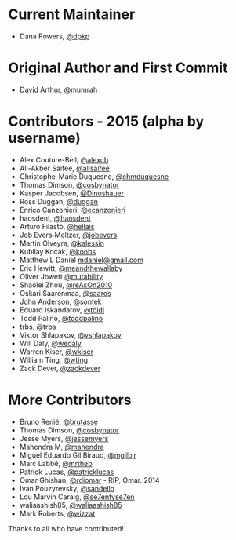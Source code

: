 # Current Maintainer
* Dana Powers, [@dpkp](https://github.com/dpkp)

# Original Author and First Commit
* David Arthur, [@mumrah](https://github.com/mumrah)

# Contributors - 2015 (alpha by username)
* Alex Couture-Beil, [@alexcb](https://github.com/alexcb)
* Ali-Akber Saifee, [@alisaifee](https://github.com/alisaifee)
* Christophe-Marie Duquesne, [@chmduquesne](https://github.com/chmduquesne)
* Thomas Dimson, [@cosbynator](https://github.com/cosbynator)
* Kasper Jacobsen, [@Dinoshauer](https://github.com/Dinoshauer)
* Ross Duggan, [@duggan](https://github.com/duggan)
* Enrico Canzonieri, [@ecanzonieri](https://github.com/ecanzonieri)
* haosdent, [@haosdent](https://github.com/haosdent)
* Arturo Filastò, [@hellais](https://github.com/hellais)
* Job Evers‐Meltzer, [@jobevers](https://github.com/jobevers)
* Martin Olveyra, [@kalessin](https://github.com/kalessin)
* Kubilay Kocak, [@koobs](https://github.com/koobs)
* Matthew L Daniel <mdaniel@gmail.com>
* Eric Hewitt, [@meandthewallaby](https://github.com/meandthewallaby)
* Oliver Jowett [@mutability](https://github.com/mutability)
* Shaolei Zhou, [@reAsOn2010](https://github.com/reAsOn2010)
* Oskari Saarenmaa, [@saaros](https://github.com/saaros)
* John Anderson, [@sontek](https://github.com/sontek)
* Eduard Iskandarov, [@toidi](https://github.com/toidi)
* Todd Palino, [@toddpalino](https://github.com/toddpalino)
* trbs, [@trbs](https://github.com/trbs)
* Viktor Shlapakov, [@vshlapakov](https://github.com/vshlapakov)
* Will Daly, [@wedaly](https://github.com/wedaly)
* Warren Kiser, [@wkiser](https://github.com/wkiser)
* William Ting, [@wting](https://github.com/wting)
* Zack Dever, [@zackdever](https://github.com/zackdever)

# More Contributors
* Bruno Renié, [@brutasse](https://github.com/brutasse)
* Thomas Dimson, [@cosbynator](https://github.com/cosbynator)
* Jesse Myers, [@jessemyers](https://github.com/jessemyers)
* Mahendra M, [@mahendra](https://github.com/mahendra)
* Miguel Eduardo Gil Biraud, [@mgilbir](https://github.com/mgilbir)
* Marc Labbé, [@mrtheb](https://github.com/mrtheb)
* Patrick Lucas, [@patricklucas](https://github.com/patricklucas)
* Omar Ghishan, [@rdiomar](https://github.com/rdiomar) - RIP, Omar. 2014
* Ivan Pouzyrevsky, [@sandello](https://github.com/sandello)
* Lou Marvin Caraig, [@se7entyse7en](https://github.com/se7entyse7en)
* waliaashish85, [@waliaashish85](https://github.com/waliaashish85)
* Mark Roberts, [@wizzat](https://github.com/wizzat)

Thanks to all who have contributed!
